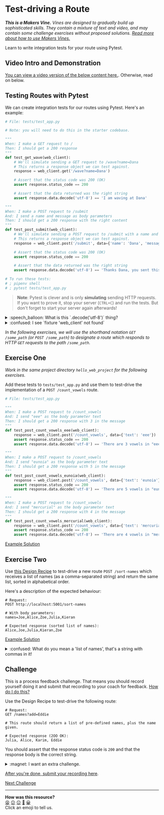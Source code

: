 # Test-driving a Route

_**This is a Makers Vine.** Vines are designed to gradually build up
sophisticated skills. They contain a mixture of text and video, and may contain
some challenge exercises without proposed solutions. [Read more about how to use
Makers
Vines.](https://github.com/makersacademy/course/blob/main/labels/vines.md)_

Learn to write integration tests for your route using Pytest.

## Video Intro and Demonstration

[You can view a video version of the below content here.](https://www.youtube.com/watch?v=xBz6_cRfr78&t=1171s). Otherwise, read on below.

## Testing Routes with Pytest

We can create integration tests for our routes using Pytest. Here's an example:

```python
# File: tests/test_app.py

# Note: you will need to do this in the starter codebase.

"""
When: I make a GET request to /
Then: I should get a 200 response
"""
def test_get_wave(web_client):
    # We'll simulate sending a GET request to /wave?name=Dana
    # This returns a response object we can test against.
    response = web_client.get('/wave?name=Dana')

    # Assert that the status code was 200 (OK)
    assert response.status_code == 200

    # Assert that the data returned was the right string
    assert response.data.decode('utf-8') == 'I am waving at Dana'

"""
When: I make a POST request to /submit
And: I send a name and message as body parameters
Then: I should get a 200 response with the right content
"""
def test_post_submit(web_client):
    # We'll simulate sending a POST request to /submit with a name and message
    # This returns a response object we can test against.
    response = web_client.post('/submit', data={'name': 'Dana', 'message': 'Hello'})

    # Assert that the status code was 200 (OK)
    assert response.status_code == 200

    # Assert that the data returned was the right string
    assert response.data.decode('utf-8') == 'Thanks Dana, you sent this message: "Hello"'

# To run these tests:
# ; pipenv shell
# ; pytest tests/test_app.py
```

> **Note**: Pytest is clever and is only **simulating** sending HTTP requests.
> If you want to prove it, stop your server (`CTRL+C`) and run the tests. But
> don't forget to start your server again afterwards!

<details>
  <summary>:speech_balloon: What is this `.decode('utf-8')` thing?</summary>

  ---

  An HTTP server might send all kinds of things back in a response. We're sending
  text, but it might also send an image, a video file, or your favourite music
  track!

  This `decode('utf-8')` call decodes the response data as what we know it is —
  a string. UTF-8 is a way that string data is represented in a computer.

  ---

</details>

<details>
  <summary>:confused: I see `fixture 'web_client' not found`</summary>

  ---

  Are you running these tests in the `hello_web_project` project? If not, you
  will need to be. Contact your coach if you still see this error.

  ---

</details>

_In the following exercises, we will use the shorthand notation `GET /some_path`
(or `POST /some_path`) to designate a route which responds to HTTP `GET`
requests to the path `/some_path`._

## Exercise One

_Work in the same project directory `hello_web_project` for the following
exercises._

Add these tests to `tests/test_app.py` and use them to test-drive the
implementation of a `POST /count_vowels` route.

```python
# File: tests/test_app.py

"""
When: I make a POST request to /count_vowels
And: I send "eee" as the body parameter text
Then: I should get a 200 response with 3 in the message
"""
def test_post_count_vowels_eee(web_client):
    response = web_client.post('/count_vowels', data={'text': 'eee'})
    assert response.status_code == 200
    assert response.data.decode('utf-8') == 'There are 3 vowels in "eee"'

"""
When: I make a POST request to /count_vowels
And: I send "eunoia" as the body parameter text
Then: I should get a 200 response with 5 in the message
"""
def test_post_count_vowels_eunoia(web_client):
    response = web_client.post('/count_vowels', data={'text': 'eunoia'})
    assert response.status_code == 200
    assert response.data.decode('utf-8') == 'There are 5 vowels in "eunoia"'

"""
When: I make a POST request to /count_vowels
And: I send "mercurial" as the body parameter text
Then: I should get a 200 response with 4 in the message
"""
def test_post_count_vowels_mercurial(web_client):
    response = web_client.post('/count_vowels', data={'text': 'mercurial'})
    assert response.status_code == 200
    assert response.data.decode('utf-8') == 'There are 4 vowels in "mercurial"'
```

[Example Solution](https://www.youtube.com/watch?v=xBz6_cRfr78&t=1778s)

## Exercise Two

Use [this Design Recipe](../resources/plain_route_recipe_template.md) to
test-drive a new route `POST /sort-names` which receives a list of names (as a
comma-separated string) and return the same list, sorted in alphabetical order.

Here's a description of the expected behaviour:

```
# Request:
POST http://localhost:5001/sort-names

# With body parameters:
names=Joe,Alice,Zoe,Julia,Kieran

# Expected response (sorted list of names):
Alice,Joe,Julia,Kieran,Zoe
```

[Example Solution](https://www.youtube.com/watch?v=xBz6_cRfr78&t=2051s)

<details>
  <summary>:confused: What do you mean a 'list of names', that's a string with commas in it!</summary>

  ---

  Well spotted. HTTP requests transfer everything as strings, both requests
  and responses, so cannot transmit lists or other data structures directly.
  
  Here we've used commas to represent a list of items. You'll need to take the
  string `"Joe,Alice,Zoe,Julia,Kieran"` and somehow transform it into a Python
  list. You'll also need to do the reverse to transmit it back in the response.

  In industry, there are various standardised formats to represent lists and
  dictionaries as strings. One is called JSON, which you may want to research
  if you are interested.

  ---

</details>

## Challenge

This is a process feedback challenge. That means you should record yourself
doing it and submit that recording to your coach for feedback. [How do I do
this?](https://github.com/makersacademy/golden-square-in-python/blob/main/pills/process_feedback_challenges.md)

Use the Design Recipe to test-drive the following route:

```
# Request:
GET /names?add=Eddie

# This route should return a list of pre-defined names, plus the name given.

# Expected response (2OO OK):
Julia, Alice, Karim, Eddie
```

You should assert that the response status code is `200` and that the response
body is the correct string.

<details>
  <summary>:magnet: I want an extra challenge.</summary>

  ---

  For an extra challenge, add multiple names and sort them alphabetically.

  ```
  # Request:
  GET /names?add=Eddie,Leo

  # Expected response (2OO OK):
  Alice, Eddie, Julia, Karim, Leo
  ```

  ---
</details>

[After you're done, submit your recording
here](https://airtable.com/shrvo9ePjlwnaiLv5?prefill_Item=webpy_as01).



[Next Challenge](04_test_driving_route_with_database.md)

<!-- BEGIN GENERATED SECTION DO NOT EDIT -->

---

**How was this resource?**  
[😫](https://airtable.com/shrUJ3t7KLMqVRFKR?prefill_Repository=makersacademy%2Fweb-applications-in-python&prefill_File=challenges%2F03_test_driving_a_route.md&prefill_Sentiment=😫) [😕](https://airtable.com/shrUJ3t7KLMqVRFKR?prefill_Repository=makersacademy%2Fweb-applications-in-python&prefill_File=challenges%2F03_test_driving_a_route.md&prefill_Sentiment=😕) [😐](https://airtable.com/shrUJ3t7KLMqVRFKR?prefill_Repository=makersacademy%2Fweb-applications-in-python&prefill_File=challenges%2F03_test_driving_a_route.md&prefill_Sentiment=😐) [🙂](https://airtable.com/shrUJ3t7KLMqVRFKR?prefill_Repository=makersacademy%2Fweb-applications-in-python&prefill_File=challenges%2F03_test_driving_a_route.md&prefill_Sentiment=🙂) [😀](https://airtable.com/shrUJ3t7KLMqVRFKR?prefill_Repository=makersacademy%2Fweb-applications-in-python&prefill_File=challenges%2F03_test_driving_a_route.md&prefill_Sentiment=😀)  
Click an emoji to tell us.

<!-- END GENERATED SECTION DO NOT EDIT -->
